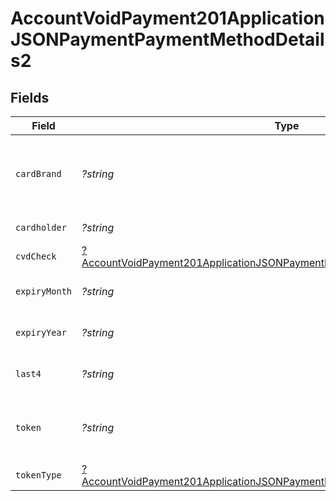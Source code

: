 # AccountVoidPayment201ApplicationJSONPaymentPaymentMethodDetails2


## Fields

| Field                                                                                                                                                                              | Type                                                                                                                                                                               | Required                                                                                                                                                                           | Description                                                                                                                                                                        | Example                                                                                                                                                                            |
| ---------------------------------------------------------------------------------------------------------------------------------------------------------------------------------- | ---------------------------------------------------------------------------------------------------------------------------------------------------------------------------------- | ---------------------------------------------------------------------------------------------------------------------------------------------------------------------------------- | ---------------------------------------------------------------------------------------------------------------------------------------------------------------------------------- | ---------------------------------------------------------------------------------------------------------------------------------------------------------------------------------- |
| `cardBrand`                                                                                                                                                                        | *?string*                                                                                                                                                                          | :heavy_minus_sign:                                                                                                                                                                 | Card brand of the card, for example, visa, master.                                                                                                                                 | visa                                                                                                                                                                               |
| `cardholder`                                                                                                                                                                       | *?string*                                                                                                                                                                          | :heavy_minus_sign:                                                                                                                                                                 | Card holder name.                                                                                                                                                                  | John Doe                                                                                                                                                                           |
| `cvdCheck`                                                                                                                                                                         | [?AccountVoidPayment201ApplicationJSONPaymentPaymentMethodDetails2CvdCheck](../../models/operations/AccountVoidPayment201ApplicationJSONPaymentPaymentMethodDetails2CvdCheck.md)   | :heavy_minus_sign:                                                                                                                                                                 | N/A                                                                                                                                                                                |                                                                                                                                                                                    |
| `expiryMonth`                                                                                                                                                                      | *?string*                                                                                                                                                                          | :heavy_minus_sign:                                                                                                                                                                 | Expiration month for the card.                                                                                                                                                     | 12                                                                                                                                                                                 |
| `expiryYear`                                                                                                                                                                       | *?string*                                                                                                                                                                          | :heavy_minus_sign:                                                                                                                                                                 | Expiration year for the card.                                                                                                                                                      | 2023                                                                                                                                                                               |
| `last4`                                                                                                                                                                            | *?string*                                                                                                                                                                          | :heavy_minus_sign:                                                                                                                                                                 | Last 4 digits of the card.                                                                                                                                                         | 3456                                                                                                                                                                               |
| `token`                                                                                                                                                                            | *?string*                                                                                                                                                                          | :heavy_minus_sign:                                                                                                                                                                 | Payment method token for the Payment.                                                                                                                                              | 2f40537f-769c-4f80-b3fb-b5cff67d457d                                                                                                                                               |
| `tokenType`                                                                                                                                                                        | [?AccountVoidPayment201ApplicationJSONPaymentPaymentMethodDetails2TokenType](../../models/operations/AccountVoidPayment201ApplicationJSONPaymentPaymentMethodDetails2TokenType.md) | :heavy_minus_sign:                                                                                                                                                                 | Type of the token.                                                                                                                                                                 |                                                                                                                                                                                    |